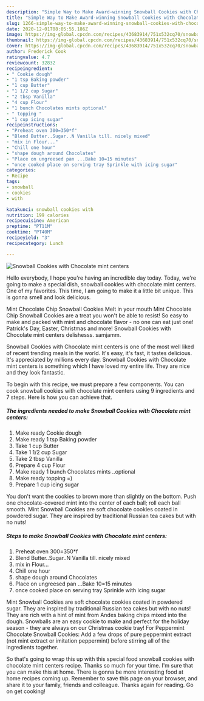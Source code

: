 ```yaml
---
description: "Simple Way to Make Award-winning Snowball Cookies with Chocolate mint centers"
title: "Simple Way to Make Award-winning Snowball Cookies with Chocolate mint centers"
slug: 1266-simple-way-to-make-award-winning-snowball-cookies-with-chocolate-mint-centers
date: 2020-12-01T08:05:55.186Z
image: https://img-global.cpcdn.com/recipes/43683914/751x532cq70/snowball-cookies-with-chocolate-mint-centers-recipe-main-photo.jpg
thumbnail: https://img-global.cpcdn.com/recipes/43683914/751x532cq70/snowball-cookies-with-chocolate-mint-centers-recipe-main-photo.jpg
cover: https://img-global.cpcdn.com/recipes/43683914/751x532cq70/snowball-cookies-with-chocolate-mint-centers-recipe-main-photo.jpg
author: Frederick Cook
ratingvalue: 4.7
reviewcount: 32832
recipeingredient:
- " Cookie dough"
- "1 tsp Baking powder"
- "1 cup Butter"
- "1 1/2 cup Sugar"
- "2 tbsp Vanilla"
- "4 cup Flour"
- "1 bunch Chocolates mints optional"
- " topping "
- "1 cup icing sugar"
recipeinstructions:
- "Preheat oven 300=350*f"
- "Blend Butter..Sugar..N Vanilla till. nicely mixed"
- "mix in Flour..."
- "Chill one hour"
- "shape dough around Chocolates"
- "Place on ungreesed pan ...Bake 10=15 minutes"
- "once cooked place on serving tray Sprinkle with icing sugar"
categories:
- Recipe
tags:
- snowball
- cookies
- with

katakunci: snowball cookies with 
nutrition: 199 calories
recipecuisine: American
preptime: "PT11M"
cooktime: "PT40M"
recipeyield: "3"
recipecategory: Lunch

---
```



![Snowball Cookies with Chocolate mint centers](https://img-global.cpcdn.com/recipes/43683914/751x532cq70/snowball-cookies-with-chocolate-mint-centers-recipe-main-photo.jpg)

Hello everybody, I hope you're having an incredible day today. Today, we're going to make a special dish, snowball cookies with chocolate mint centers. One of my favorites. This time, I am going to make it a little bit unique. This is gonna smell and look delicious.

Mint Chocolate Chip Snowball Cookies Melt in your mouth Mint Chocolate Chip Snowball Cookies are a treat you won&#39;t be able to resist! So easy to make and packed with mint and chocolate flavor - no one can eat just one! Patrick&#39;s Day, Easter, Christmas and more! Snowball Cookies with Chocolate mint centers delishesss. samjamm.

Snowball Cookies with Chocolate mint centers is one of the most well liked of recent trending meals in the world. It's easy, it's fast, it tastes delicious. It's appreciated by millions every day. Snowball Cookies with Chocolate mint centers is something which I have loved my entire life. They are nice and they look fantastic.


To begin with this recipe, we must prepare a few components. You can cook snowball cookies with chocolate mint centers using 9 ingredients and 7 steps. Here is how you can achieve that.

<!--inarticleads1-->

##### The ingredients needed to make Snowball Cookies with Chocolate mint centers:

1. Make ready  Cookie dough
1. Make ready 1 tsp Baking powder
1. Take 1 cup Butter
1. Take 1 1/2 cup Sugar
1. Take 2 tbsp Vanilla
1. Prepare 4 cup Flour
1. Make ready 1 bunch Chocolates mints ..optional
1. Make ready  topping =)
1. Prepare 1 cup icing sugar


You don&#39;t want the cookies to brown more than slightly on the bottom. Push one chocolate-covered mint into the center of each ball; roll each ball smooth. Mint Snowball Cookies are soft chocolate cookies coated in powdered sugar. They are inspired by traditional Russian tea cakes but with no nuts! 

<!--inarticleads2-->

##### Steps to make Snowball Cookies with Chocolate mint centers:

1. Preheat oven 300=350*f
1. Blend Butter..Sugar..N Vanilla till. nicely mixed
1. mix in Flour...
1. Chill one hour
1. shape dough around Chocolates
1. Place on ungreesed pan ...Bake 10=15 minutes
1. once cooked place on serving tray Sprinkle with icing sugar


Mint Snowball Cookies are soft chocolate cookies coated in powdered sugar. They are inspired by traditional Russian tea cakes but with no nuts! They are rich with a hint of mint from Andes baking chips mixed into the dough. Snowballs are an easy cookie to make and perfect for the holiday season - they are always on our Christmas cookie tray! For Peppermint Chocolate Snowball Cookies: Add a few drops of pure peppermint extract (not mint extract or imitation peppermint) before stirring all of the ingredients together. 

So that's going to wrap this up with this special food snowball cookies with chocolate mint centers recipe. Thanks so much for your time. I'm sure that you can make this at home. There is gonna be more interesting food at home recipes coming up. Remember to save this page on your browser, and share it to your family, friends and colleague. Thanks again for reading. Go on get cooking!
